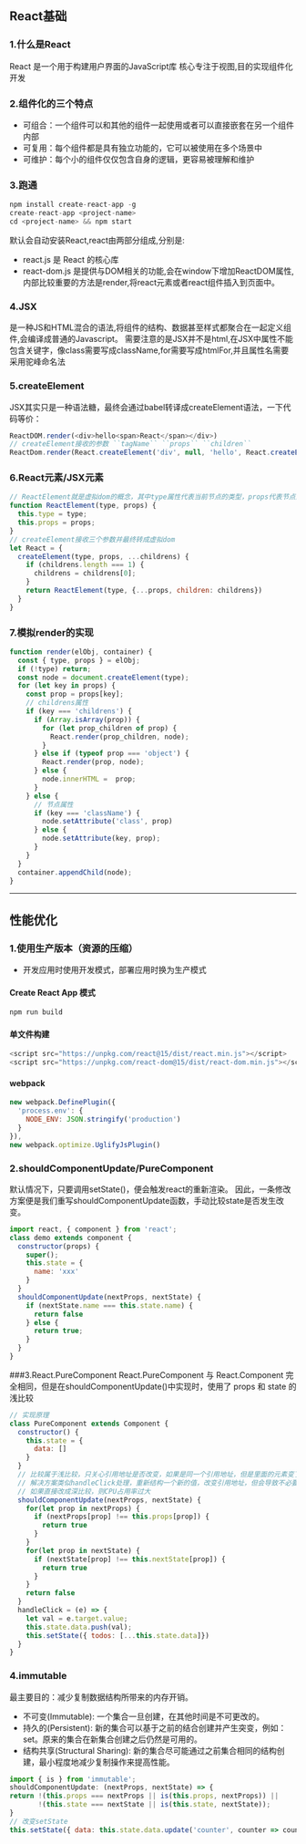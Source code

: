 ## React基础
### 1.什么是React
React 是一个用于构建用户界面的JavaScript库 核心专注于视图,目的实现组件化开发

### 2.组件化的三个特点
- 可组合：一个组件可以和其他的组件一起使用或者可以直接嵌套在另一个组件内部
- 可复用：每个组件都是具有独立功能的，它可以被使用在多个场景中
- 可维护：每个小的组件仅仅包含自身的逻辑，更容易被理解和维护

### 3.跑通
```javascript
npm install create-react-app -g
create-react-app <project-name>
cd <project-name> && npm start
```
默认会自动安装React,react由两部分组成,分别是:
- react.js 是 React 的核心库
- react-dom.js 是提供与DOM相关的功能,会在window下增加ReactDOM属性,内部比较重要的方法是render,将react元素或者react组件插入到页面中。

### 4.JSX
是一种JS和HTML混合的语法,将组件的结构、数据甚至样式都聚合在一起定义组件,会编译成普通的Javascript。 需要注意的是JSX并不是html,在JSX中属性不能包含关键字，像class需要写成className,for需要写成htmlFor,并且属性名需要采用驼峰命名法

### 5.createElement
JSX其实只是一种语法糖，最终会通过babel转译成createElement语法，一下代码等价：
```javascript
ReactDOM.render(<div>hello<span>React</span></div>)
// createElement接收的参数 ``tagName`` ``props`` ``children``
ReactDom.render(React.createElement('div', null, 'hello', React.createElement('span', null, 'React' )));
```

### 6.React元素/JSX元素
```javascript
// ReactElement就是虚拟dom的概念，其中type属性代表当前节点的类型，props代表节点的属性
function ReactElement(type, props) {
  this.type = type;
  this.props = props;
}
// createElement接收三个参数并最终转成虚拟dom
let React = {
  createElement(type, props, ...childrens) {
    if (childrens.length === 1) {
      childrens = childrens[0];
    }
    return ReactElement(type, {...props, children: childrens})
  }
}
```

### 7.模拟render的实现
```javascript
function render(elObj, container) {
  const { type, props } = elObj;
  if (!type) return;
  const node = document.createElement(type);
  for (let key in props) {
    const prop = props[key];
    // childrens属性
    if (key === 'childrens') {
      if (Array.isArray(prop)) {
        for (let prop_children of prop) {
          React.render(prop_children, node);
        }              
      } else if (typeof prop === 'object') {
        React.render(prop, node);
      } else {
        node.innerHTML =  prop;
      }
    } else {
      // 节点属性
      if (key === 'className') {
        node.setAttribute('class', prop)
      } else {
        node.setAttribute(key, prop);
      }
    }
  }
  container.appendChild(node);
}
```
---
## 性能优化
### 1.使用生产版本（资源的压缩）
- 开发应用时使用开发模式，部署应用时换为生产模式
#### Create React App 模式
```javascript
npm run build
```
#### 单文件构建
```javascript
<script src="https://unpkg.com/react@15/dist/react.min.js"></script>
<script src="https://unpkg.com/react-dom@15/dist/react-dom.min.js"></script>
```
#### webpack
```javascript
new webpack.DefinePlugin({
  'process.env': {
    NODE_ENV: JSON.stringify('production')
  }
}),
new webpack.optimize.UglifyJsPlugin()
```
### 2.shouldComponentUpdate/PureComponent
默认情况下，只要调用setState()，便会触发react的重新渲染。
因此，一条修改方案便是我们重写shouldComponentUpdate函数，手动比较state是否发生改变。

```javascript
import react, { component } from 'react';
class demo extends component {
  constructor(props) {
    super();
    this.state = {
      name: 'xxx'
    }
  }
  shouldComponentUpdate(nextProps, nextState) {
    if (nextState.name === this.state.name) {
      return false
    } else {
      return true;
    }
  }
}
```

###3.React.PureComponent
React.PureComponent 与 React.Component 完全相同，但是在shouldComponentUpdate()中实现时，使用了 props 和 state 的浅比较

```javascript
// 实现原理
class PureComponent extends Component {
  constructor() {
    this.state = {
      data: []
    }
  }
  // 比较属于浅比较，只关心引用地址是否改变，如果是同一个引用地址，但是里面的元素变了的话，也将认为数据没有改变，组件将不会重新渲染
  // 解决方案类似handleClick处理，重新结构一个新的值，改变引用地址，但会导致不必要的内存开销
  // 如果直接改成深比较，则CPU占用率过大
  shouldComponentUpdate(nextProps, nextState) {
    for(let prop in nextProps) {
      if (nextProps[prop] !== this.props[prop]) {
        return true
      }
    }
    for(let prop in nextState) {
      if (nextState[prop] !== this.nextState[prop]) {
        return true
      }
    }
    return false
  }
  handleClick = (e) => {
    let val = e.target.value;
    this.state.data.push(val);
    this.setState({ todos: [...this.state.data]}) 
  }
}
```

### 4.immutable
最主要目的：减少复制数据结构所带来的内存开销。
- 不可变(Immutable): 一个集合一旦创建，在其他时间是不可更改的。
- 持久的(Persistent): 新的集合可以基于之前的结合创建并产生突变，例如：set。原来的集合在新集合创建之后仍然是可用的。
- 结构共享(Structural Sharing): 新的集合尽可能通过之前集合相同的结构创建，最小程度地减少复制操作来提高性能。

```javascript
import { is } from 'immutable';
shouldComponentUpdate: (nextProps, nextState) => {
return !(this.props === nextProps || is(this.props, nextProps)) ||
       !(this.state === nextState || is(this.state, nextState));
}
// 改变setState
this.setState({ data: this.state.data.update('counter', counter => counter + 1) });
```

